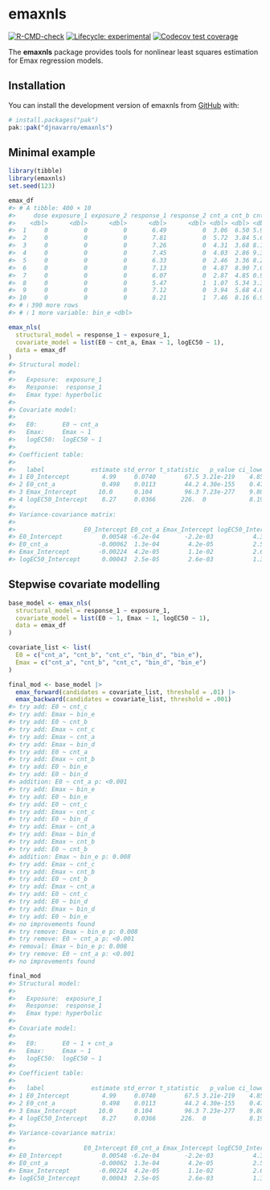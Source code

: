 
<!-- README.md is generated from README.Rmd. Please edit that file -->

# emaxnls

<!-- badges: start -->

[![R-CMD-check](https://github.com/djnavarro/emaxnls/actions/workflows/R-CMD-check.yaml/badge.svg)](https://github.com/djnavarro/emaxnls/actions/workflows/R-CMD-check.yaml)
[![Lifecycle:
experimental](https://img.shields.io/badge/lifecycle-experimental-orange.svg)](https://lifecycle.r-lib.org/articles/stages.html#experimental)
[![Codecov test
coverage](https://codecov.io/gh/djnavarro/emaxnls/graph/badge.svg)](https://app.codecov.io/gh/djnavarro/emaxnls)
<!-- badges: end -->

The **emaxnls** package provides tools for nonlinear least squares
estimation for Emax regression models.

## Installation

You can install the development version of emaxnls from
[GitHub](https://github.com/) with:

``` r
# install.packages("pak")
pak::pak("djnavarro/emaxnls")
```

## Minimal example

``` r
library(tibble)
library(emaxnls)
set.seed(123)

emax_df
#> # A tibble: 400 × 10
#>     dose exposure_1 exposure_2 response_1 response_2 cnt_a cnt_b cnt_c bin_d
#>    <dbl>      <dbl>      <dbl>      <dbl>      <dbl> <dbl> <dbl> <dbl> <dbl>
#>  1     0          0          0       6.49          0  3.06  6.50 5.93      0
#>  2     0          0          0       7.81          0  5.72  3.84 5.60      0
#>  3     0          0          0       7.26          0  4.31  3.68 8.16      0
#>  4     0          0          0       7.45          0  4.03  2.86 9.38      1
#>  5     0          0          0       6.33          0  2.46  3.36 8.29      0
#>  6     0          0          0       7.13          0  4.87  8.90 7.06      0
#>  7     0          0          0       6.07          0  2.87  4.85 0.989     0
#>  8     0          0          0       5.47          1  1.07  5.34 3.34      1
#>  9     0          0          0       7.12          0  3.94  5.68 4.01      1
#> 10     0          0          0       8.21          1  7.46  8.16 6.92      1
#> # ℹ 390 more rows
#> # ℹ 1 more variable: bin_e <dbl>

emax_nls(
  structural_model = response_1 ~ exposure_1, 
  covariate_model = list(E0 ~ cnt_a, Emax ~ 1, logEC50 ~ 1), 
  data = emax_df
)
#> Structural model:
#> 
#>   Exposure:  exposure_1 
#>   Response:  response_1 
#>   Emax type: hyperbolic 
#> 
#> Covariate model:
#> 
#>   E0:       E0 ~ cnt_a 
#>   Emax:     Emax ~ 1 
#>   logEC50:  logEC50 ~ 1 
#> 
#> Coefficient table:
#> 
#>   label             estimate std_error t_statistic   p_value ci_lower ci_upper
#> 1 E0_Intercept         4.99     0.0740        67.5 3.21e-219    4.85     5.14 
#> 2 E0_cnt_a             0.498    0.0113        44.2 4.30e-155    0.476    0.520
#> 3 Emax_Intercept      10.0      0.104         96.3 7.23e-277    9.80    10.2  
#> 4 logEC50_Intercept    8.27     0.0366       226.  0            8.19     8.34 
#> 
#> Variance-covariance matrix:
#> 
#>                   E0_Intercept E0_cnt_a Emax_Intercept logEC50_Intercept
#> E0_Intercept           0.00548 -6.2e-04       -2.2e-03           4.3e-04
#> E0_cnt_a              -0.00062  1.3e-04        4.2e-05           2.5e-05
#> Emax_Intercept        -0.00224  4.2e-05        1.1e-02           2.6e-03
#> logEC50_Intercept      0.00043  2.5e-05        2.6e-03           1.3e-03
```

## Stepwise covariate modelling

``` r
base_model <- emax_nls(
  structural_model = response_1 ~ exposure_1, 
  covariate_model = list(E0 ~ 1, Emax ~ 1, logEC50 ~ 1), 
  data = emax_df
)

covariate_list <- list(
  E0 = c("cnt_a", "cnt_b", "cnt_c", "bin_d", "bin_e"),
  Emax = c("cnt_a", "cnt_b", "cnt_c", "bin_d", "bin_e")
)

final_mod <- base_model |> 
  emax_forward(candidates = covariate_list, threshold = .01) |> 
  emax_backward(candidates = covariate_list, threshold = .001) 
#> try add: E0 ~ cnt_c
#> try add: Emax ~ bin_e
#> try add: E0 ~ cnt_b
#> try add: Emax ~ cnt_c
#> try add: Emax ~ cnt_a
#> try add: Emax ~ bin_d
#> try add: E0 ~ cnt_a
#> try add: Emax ~ cnt_b
#> try add: E0 ~ bin_e
#> try add: E0 ~ bin_d
#> addition: E0 ~ cnt_a p: <0.001
#> try add: Emax ~ bin_e
#> try add: E0 ~ bin_e
#> try add: E0 ~ cnt_c
#> try add: Emax ~ cnt_c
#> try add: E0 ~ bin_d
#> try add: Emax ~ cnt_a
#> try add: Emax ~ bin_d
#> try add: Emax ~ cnt_b
#> try add: E0 ~ cnt_b
#> addition: Emax ~ bin_e p: 0.008
#> try add: Emax ~ cnt_c
#> try add: Emax ~ cnt_b
#> try add: E0 ~ cnt_b
#> try add: Emax ~ cnt_a
#> try add: E0 ~ cnt_c
#> try add: E0 ~ bin_d
#> try add: Emax ~ bin_d
#> try add: E0 ~ bin_e
#> no improvements found
#> try remove: Emax ~ bin_e p: 0.008
#> try remove: E0 ~ cnt_a p: <0.001
#> removal: Emax ~ bin_e p: 0.008
#> try remove: E0 ~ cnt_a p: <0.001
#> no improvements found

final_mod
#> Structural model:
#> 
#>   Exposure:  exposure_1 
#>   Response:  response_1 
#>   Emax type: hyperbolic 
#> 
#> Covariate model:
#> 
#>   E0:       E0 ~ 1 + cnt_a 
#>   Emax:     Emax ~ 1 
#>   logEC50:  logEC50 ~ 1 
#> 
#> Coefficient table:
#> 
#>   label             estimate std_error t_statistic   p_value ci_lower ci_upper
#> 1 E0_Intercept         4.99     0.0740        67.5 3.21e-219    4.85     5.14 
#> 2 E0_cnt_a             0.498    0.0113        44.2 4.30e-155    0.476    0.520
#> 3 Emax_Intercept      10.0      0.104         96.3 7.23e-277    9.80    10.2  
#> 4 logEC50_Intercept    8.27     0.0366       226.  0            8.19     8.34 
#> 
#> Variance-covariance matrix:
#> 
#>                   E0_Intercept E0_cnt_a Emax_Intercept logEC50_Intercept
#> E0_Intercept           0.00548 -6.2e-04       -2.2e-03           4.3e-04
#> E0_cnt_a              -0.00062  1.3e-04        4.2e-05           2.5e-05
#> Emax_Intercept        -0.00224  4.2e-05        1.1e-02           2.6e-03
#> logEC50_Intercept      0.00043  2.5e-05        2.6e-03           1.3e-03
```
